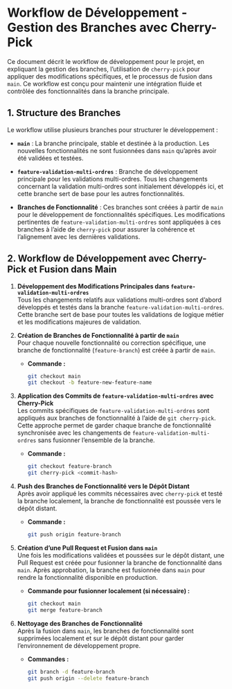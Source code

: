 # Workflow de Développement - Gestion des Branches avec Cherry-Pick

Ce document décrit le workflow de développement pour le projet, en expliquant la gestion des branches, l’utilisation de `cherry-pick` pour appliquer des modifications spécifiques, et le processus de fusion dans `main`. Ce workflow est conçu pour maintenir une intégration fluide et contrôlée des fonctionnalités dans la branche principale.

## 1. Structure des Branches

Le workflow utilise plusieurs branches pour structurer le développement :

- **`main`** : La branche principale, stable et destinée à la production. Les nouvelles fonctionnalités ne sont fusionnées dans `main` qu’après avoir été validées et testées.

- **`feature-validation-multi-ordres`** : Branche de développement principale pour les validations multi-ordres. Tous les changements concernant la validation multi-ordres sont initialement développés ici, et cette branche sert de base pour les autres fonctionnalités.

- **Branches de Fonctionnalité** : Ces branches sont créées à partir de `main` pour le développement de fonctionnalités spécifiques. Les modifications pertinentes de `feature-validation-multi-ordres` sont appliquées à ces branches à l’aide de `cherry-pick` pour assurer la cohérence et l’alignement avec les dernières validations.

## 2. Workflow de Développement avec Cherry-Pick et Fusion dans Main

1. **Développement des Modifications Principales dans `feature-validation-multi-ordres`**  
   Tous les changements relatifs aux validations multi-ordres sont d’abord développés et testés dans la branche `feature-validation-multi-ordres`. Cette branche sert de base pour toutes les validations de logique métier et les modifications majeures de validation.

2. **Création de Branches de Fonctionnalité à partir de `main`**  
   Pour chaque nouvelle fonctionnalité ou correction spécifique, une branche de fonctionnalité (`feature-branch`) est créée à partir de `main`.
    - **Commande :**
      ```bash
      git checkout main
      git checkout -b feature-new-feature-name
      ```

3. **Application des Commits de `feature-validation-multi-ordres` avec Cherry-Pick**  
   Les commits spécifiques de `feature-validation-multi-ordres` sont appliqués aux branches de fonctionnalité à l’aide de `git cherry-pick`. Cette approche permet de garder chaque branche de fonctionnalité synchronisée avec les changements de `feature-validation-multi-ordres` sans fusionner l’ensemble de la branche.
    - **Commande :**
      ```bash
      git checkout feature-branch
      git cherry-pick <commit-hash>
      ```

4. **Push des Branches de Fonctionnalité vers le Dépôt Distant**  
   Après avoir appliqué les commits nécessaires avec `cherry-pick` et testé la branche localement, la branche de fonctionnalité est poussée vers le dépôt distant.
    - **Commande :**
      ```bash
      git push origin feature-branch
      ```

5. **Création d’une Pull Request et Fusion dans `main`**  
   Une fois les modifications validées et poussées sur le dépôt distant, une Pull Request est créée pour fusionner la branche de fonctionnalité dans `main`. Après approbation, la branche est fusionnée dans `main` pour rendre la fonctionnalité disponible en production.
    - **Commande pour fusionner localement (si nécessaire) :**
      ```bash
      git checkout main
      git merge feature-branch
      ```

6. **Nettoyage des Branches de Fonctionnalité**  
   Après la fusion dans `main`, les branches de fonctionnalité sont supprimées localement et sur le dépôt distant pour garder l’environnement de développement propre.
    - **Commandes :**
      ```bash
      git branch -d feature-branch
      git push origin --delete feature-branch